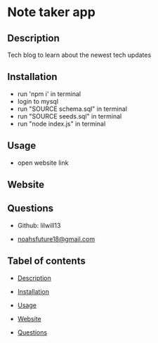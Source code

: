 # Note taker app
## Description
Tech blog to learn about the newest tech updates

## Installation

- run 'npm i' in terminal
- login to mysql 
- run "SOURCE schema.sql" in terminal
- run "SOURCE seeds.sql" in terminal
- run "node index.js" in terminal

## Usage

- open website link

## Website


## Questions 

- Github: lilwill13

- noahsfuture18@gmail.com

## Tabel of contents

- [Description](#description)

- [Installation](#installation)

- [Usage](#usage)

- [Website](#website)

- [Questions](#questions)